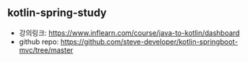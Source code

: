 ## kotlin-spring-study

- 강의링크: https://www.inflearn.com/course/java-to-kotlin/dashboard
- github repo: https://github.com/steve-developer/kotlin-springboot-mvc/tree/master
